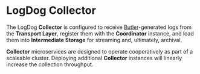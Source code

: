 LogDog Collector
================

The LogDog **Collector** is configured to receive
[Butler](../../../client/cmd/logdog_butler)-generated logs from the **Transport
Layer**, register them with the **Coordinator** instance, and load them into
**Intermediate Storage** for streaming and, ultimately, archival.

**Collector** microservices are designed to operate cooperatively as part of
a scaleable cluster. Deploying additional **Collector** instances will linearly
increase the collection throughput.
